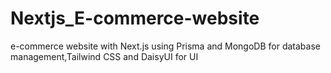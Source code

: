 # Nextjs_E-commerce-website
e-commerce website with Next.js using Prisma and MongoDB for database management,Tailwind CSS and DaisyUI for UI

